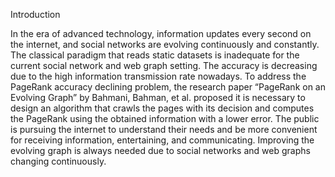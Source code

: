 Introduction

In the era of advanced technology, information updates every second on the internet,
and social networks are evolving continuously and constantly. The classical
paradigm that reads static datasets is inadequate for the current social network and
web graph setting. The accuracy is decreasing due to the high information
transmission rate nowadays.
To address the PageRank accuracy declining problem, the research paper
“PageRank on an Evolving Graph” by Bahmani, Bahman, et al. proposed it is
necessary to design an algorithm that crawls the pages with its decision and
computes the PageRank using the obtained information with a lower error. The
public is pursuing the internet to understand their needs and be more convenient for
receiving information, entertaining, and communicating. Improving the evolving
graph is always needed due to social networks and web graphs changing
continuously.
